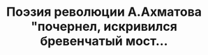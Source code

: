 ---
title: 'Поэзия революции А.Ахматова "почернел, искривился бревенчатый мост…'
# titleEnglish: 'The centre of composition. Desperate run'
# dateStart: 2020
dateEnd: 2018
images: ['поэзия_революции_А.Ахматова_ почернел,_искривился_бревенчатый_мост... .jpg']
extra: 'бумага, линеры, сухая пастель, коллаж'
size: '35×30 cm'
# display: false
# text: ''
---